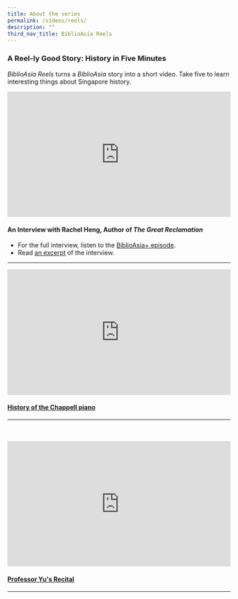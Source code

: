 ```yaml
---
title: About the series
permalink: /videos/reels/
description: ""
third_nav_title: BiblioAsia Reels
---
```

### A Reel-ly Good Story: History in Five Minutes

*BiblioAsia Reels* turns a *BiblioAsia* story into a short video. Take five to learn interesting things about Singapore history.

<style>.embed-container {position: relative; padding-bottom: 56.25%; height: 0; overflow: hidden; max-width: 100%; } .embed-container iframe, .embed-container object, .embed-container embed { position: absolute; top: 0; left: 0; width: 100%; height: 100%; }</style><div class="embed-container"><iframe src="https://www.youtube.com/embed/jQjegt2YxCc?si=KJmfweHMNm12V4Dl" frameborder="0" allowfullscreen=""></iframe></div>

#### **An Interview with Rachel Heng, Author of <i>The Great Reclamation</i>**
* For the full interview, listen to the [BiblioAsia+ episode](/podcast/the-great-reclamation/). <br>
* Read [an excerpt](/vol-19/issue-4/jan-mar-2024/interview-rachel-heng/) of the interview.

<hr>

<style>.embed-container {position: relative; padding-bottom: 56.25%; height: 0; overflow: hidden; max-width: 100%; } .embed-container iframe, .embed-container object, .embed-container embed { position: absolute; top: 0; left: 0; width: 100%; height: 100%; }</style><div class="embed-container"><iframe src="https://www.youtube.com/embed/osLu3J8sGTg" frameborder="0" allowfullscreen=""></iframe></div>
#### [History of the Chappell piano](/vol-19/issue-3/oct-dec-2023/chappell-steinway-piano/)


<hr>
<br><br>
<style>.embed-container {position: relative; padding-bottom: 56.25%; height: 0; overflow: hidden; max-width: 100%; } .embed-container iframe, .embed-container object, .embed-container embed { position: absolute; top: 0; left: 0; width: 100%; height: 100%; }</style><div class="embed-container"><iframe src="https://www.youtube.com/embed/eM1aWlQUvvo" frameborder="0" allowfullscreen=""></iframe></div>

#### [Professor Yu's Recital](/vol-19/issue-3/oct-dec-2023/chappell-steinway-piano/)

<hr>